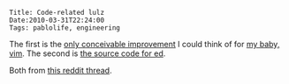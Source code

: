     Title: Code-related lulz
    Date:2010-03-31T22:24:00
    Tags: pablolife, engineering

The first is the [only conceivable improvement][1] I could think of for [my baby, vim][2].
The second is  [the source code for ed][3].

Both from [this reddit thread][4].

<!-- more -->


   [1]: http://farm4.static.flickr.com/3031/2784420693_913239d70a_o.gif
   [2]: /2010/02/hiatus-and-voyage-of-vim.html
   [3]: http://www.gnu.org/fun/jokes/ed
   [4]: http://www.reddit.com/r/programming/comments/bktbz/your_problem_with_vim_is_that_you_dont_grok_vi/
